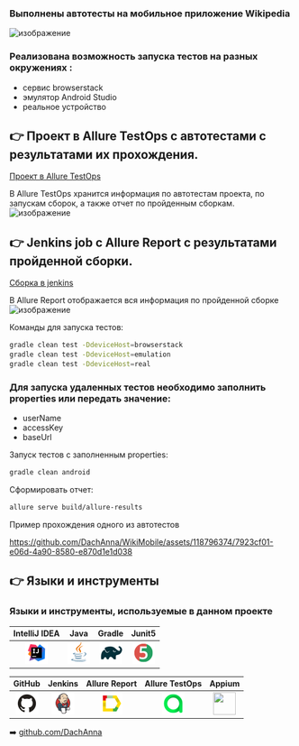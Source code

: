 ### Выполнены автотесты на мобильное приложение Wikipedia
![изображение](https://user-images.githubusercontent.com/118796374/233400972-3ae6f60d-a151-4deb-bd8b-2b074377ab77.png)

### Реализована возможность запуска тестов на разных окружениях :
- сервис browserstack
- эмулятор Android Studio
- реальное устройство
  
## :point_right: Проект в Allure TestOps с автотестами с результатами их прохождения.
<a target="_blank" href="https://allure.autotests.cloud/project/2297/dashboards">Проект в Allure TestOps</a>

В Allure TestOps хранится информация по автотестам проекта, по запускам сборок, а также отчет по пройденным сборкам.
![изображение](https://github.com/DachAnna/WikiMobile/assets/118796374/e805499b-f045-424e-959d-a96269f3bae4)



## :point_right:  Jenkins job c Allure Report с результатами пройденной сборки.
<a target="_blank" href="https://jenkins.autotests.cloud/job/08-sub_ekt-wiki/">Сборка в jenkins</a>

В Allure Report отображается вся информация по пройденной сборке
![изображение](https://github.com/DachAnna/WikiMobile/assets/118796374/9f427fe2-ed4e-49e4-bc0f-10e7167886d5)

Команды для запуска тестов:
```bash
gradle clean test -DdeviceHost=browserstack
gradle clean test -DdeviceHost=emulation
gradle clean test -DdeviceHost=real
```

### Для запуска удаленных тестов необходимо заполнить properties или передать значение:

* userName
* accessKey
* baseUrl

Запуск тестов с заполненным properties:
```bash
gradle clean android
```
Сформировать отчет:
```bash
allure serve build/allure-results
```
Пример прохождения одного из автотестов

https://github.com/DachAnna/WikiMobile/assets/118796374/7923cf01-e06d-4a90-8580-e870d1e1d038

## :point_right: Языки и инструменты
<h3 align="left">Языки и инструменты, используемые в данном проекте </h3>

| IntelliJ IDEA | Java | Gradle | Junit5 | 
|:------:|:----:|:----:|:------:|
| <img src="https://github.com/Roman-1990/bip-test/blob/master/img/logo/Intelij_IDEA.png" width="40" height="40"> | <img src="https://github.com/Roman-1990/bip-test/blob/master/img/logo/Java.png" width="40" height="40"> | <img src="https://github.com/Roman-1990/bip-test/blob/master/img/logo/Gradle.png" width="40" height="40"> | <img src="https://github.com/Roman-1990/bip-test/blob/master/img/logo/JUnit5.png" width="40" height="40"> |

| GitHub | Jenkins | Allure Report | Allure TestOps | Appium |
|:------:|:----:|:----:|:------:|:------:|
| <img src="https://github.com/Roman-1990/bip-test/blob/master/img/logo/Github.png" width="40" height="40"> | <img src="https://github.com/Roman-1990/bip-test/blob/master/img/logo/Jenkins.png" width="40" height="40"> | <img src="https://github.com/Roman-1990/bip-test/blob/master/img/logo/Allure_Report.png" width="40" height="40"> | <img src="https://github.com/Roman-1990/bip-test/blob/master/img/logo/AllureTestOps.png" width="40" height="40"> | <img src="https://github.com/murugka31/WikipediaAppTests/blob/main/img/appium-logo-png-transparent.png" width="40" height="40">


:arrow_right: <a target="_blank" href="https://github.com/DachAnna">github.com/DachAnna</a><br/>
